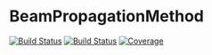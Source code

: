 # BeamPropagationMethod

[![Build Status](https://github.com/TacHawkes/BeamPropagationMethod.jl/workflows/CI/badge.svg)](https://github.com/TacHawkes/BeamPropagationMethod.jl/actions)
[![Build Status](https://ci.appveyor.com/api/projects/status/github/TacHawkes/BeamPropagationMethod.jl?svg=true)](https://ci.appveyor.com/project/TacHawkes/BeamPropagationMethod-jl)
[![Coverage](https://codecov.io/gh/TacHawkes/BeamPropagationMethod.jl/branch/master/graph/badge.svg)](https://codecov.io/gh/TacHawkes/BeamPropagationMethod.jl)
